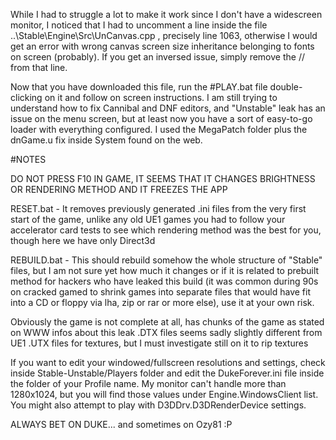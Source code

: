 While I had to struggle a lot to make it work since I don't have a widescreen monitor, I noticed that I had to uncomment a line
inside the file ..\Stable\Engine\Src\UnCanvas.cpp , precisely line 1063, otherwise I would get an error with wrong canvas
screen size inheritance belonging to fonts on screen (probably). If you get an inversed issue, simply remove the // from that
line.

Now that you have downloaded this file, run the #PLAY.bat file double-clicking on it and follow on screen instructions.
I am still trying to understand how to fix Cannibal and DNF editors, and "Unstable" leak has an issue on the menu screen, but at 
least now you have a sort of easy-to-go loader with everything configured. I used the MegaPatch folder plus the dnGame.u fix
inside System found on the web.

#NOTES

DO NOT PRESS F10 IN GAME, IT SEEMS THAT IT CHANGES BRIGHTNESS OR RENDERING METHOD AND IT FREEZES THE APP

RESET.bat - It removes previously generated .ini files from the very first start of the game, unlike any old UE1 games you had 
to follow your accelerator card tests to see which rendering method was the best for you, though here we have only Direct3d

REBUILD.bat - This should rebuild somehow the whole structure of "Stable" files, but I am not sure yet how much it changes
or if it is related to prebuilt method for hackers who have leaked this build (it was common during 90s on cracked gamed to 
shrink games into separate files that would have fit into a CD or floppy via lha, zip or rar or more else), use it at your own
risk.

Obviously the game is not complete at all, has chunks of the game as stated on WWW infos about this leak
.DTX files seems sadly slightly different from UE1 .UTX files for textures, but I must investigate still on it to rip textures

If you want to edit your windowed/fullscreen resolutions and settings, check inside Stable-Unstable/Players folder and edit the
DukeForever.ini file inside the folder of your Profile name. My monitor can't handle more than 1280x1024, but you will find those
values under Engine.WindowsClient list. You might also attempt to play with D3DDrv.D3DRenderDevice settings.

ALWAYS BET ON DUKE... and sometimes on Ozy81 :P